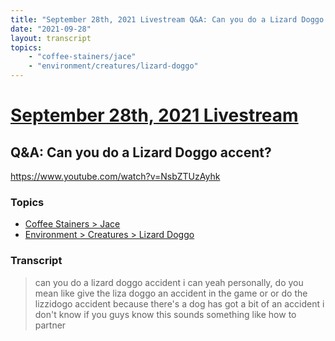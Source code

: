 ```yaml
---
title: "September 28th, 2021 Livestream Q&A: Can you do a Lizard Doggo accent?"
date: "2021-09-28"
layout: transcript
topics:
    - "coffee-stainers/jace"
    - "environment/creatures/lizard-doggo"
---
```

# [September 28th, 2021 Livestream](../2021-09-28.md)
## Q&A: Can you do a Lizard Doggo accent?
https://www.youtube.com/watch?v=NsbZTUzAyhk

### Topics
* [Coffee Stainers > Jace](../topics/coffee-stainers/jace.md)
* [Environment > Creatures > Lizard Doggo](../topics/environment/creatures/lizard-doggo.md)

### Transcript

> can you do a lizard doggo accident i can yeah personally, do you mean like give the liza doggo an accident in the game or or do the lizzidogo accident because there's a dog has got a bit of an accident i don't know if you guys know this sounds something like how to partner
